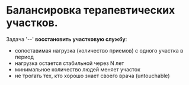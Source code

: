 # Балансировка терапевтических участков.

Задача '--' **восстановить участковую службу**:
* cопоставимая нагрузка (количество приемов) с одного участка в период
* нагрузка остается стабильной через N лет
* минимальное количество людей меняет участок
* не трогать тех, кто хорошо знает своего врача (untouchable)
